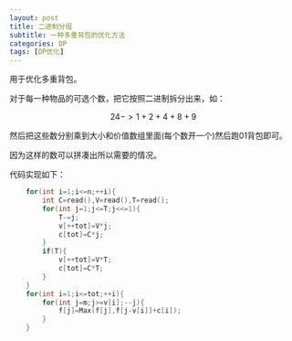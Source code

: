```yaml
---
layout: post
title: 二进制分组
subtitle: 一种多重背包的优化方法
categories: DP
tags: [DP优化]
---
```


用于优化多重背包。

对于每一种物品的可选个数，把它按照二进制拆分出来，如：

$$24->1+2+4+8+9$$

然后把这些数分别乘到大小和价值数组里面(每个数开一个)然后跑01背包即可。

因为这样的数可以拼凑出所以需要的情况。

代码实现如下：
```cpp
	for(int i=1;i<=n;++i){
		int C=read(),V=read(),T=read();
		for(int j=1;j<=T;j<<=1){
			T-=j;
			v[++tot]=V*j;
			c[tot]=C*j;
		}
		if(T){
			v[++tot]=V*T;
			c[tot]=C*T;
		}
	}
	for(int i=1;i<=tot;++i){
		for(int j=m;j>=v[i];--j){
			f[j]=Max(f[j],f[j-v[i]]+c[i]);
		}
	}
```
